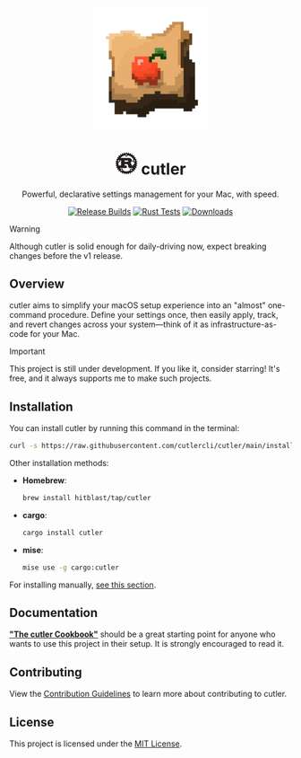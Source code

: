 <div align="center">

<img src="assets/logo.png" width="200px">

# <img src="https://raw.githubusercontent.com/github/explore/80688e429a7d4ef2fca1e82350fe8e3517d3494d/topics/rust/rust.png" width="40px"> cutler

Powerful, declarative settings management for your Mac, with speed.

[![Release Builds](https://github.com/cutlercli/cutler/actions/workflows/release.yml/badge.svg)](https://github.com/cutlercli/cutler/actions/workflows/release.yml)
[![Rust Tests](https://github.com/cutlercli/cutler/actions/workflows/tests.yml/badge.svg)](https://github.com/cutlercli/cutler/actions/workflows/tests.yml)
[![Downloads](https://img.shields.io/crates/d/cutler?style=social&logo=Rust)](https://crates.io/crates/cutler)

</div>

> [!WARNING]
> Although cutler is solid enough for daily-driving now, expect breaking changes before the v1 release.

## Overview

cutler aims to simplify your macOS setup experience into an "almost" one-command procedure. Define your settings once, then easily apply, track, and revert changes across your system—think of it as infrastructure-as-code for your Mac.

> [!IMPORTANT]
> This project is still under development. If you like it, consider starring! It's free, and it always supports me to make such projects.

## Installation

You can install cutler by running this command in the terminal:

```bash
curl -s https://raw.githubusercontent.com/cutlercli/cutler/main/install.sh | bash
```

Other installation methods:

- **Homebrew**:
  ```bash
  brew install hitblast/tap/cutler
  ```
- **cargo**:
  ```bash
  cargo install cutler
  ```
- **mise**:
  ```bash
  mise use -g cargo:cutler
  ```

For installing manually, [see this section](https://cutlercli.github.io/cookbook/installation.html#manual-installation).

## Documentation

[**"The cutler Cookbook"**](https://cutlercli.github.io/cookbook/) should be a great starting point for anyone who wants to use this project in their setup. It is strongly encouraged to read it.

## Contributing

View the [Contribution Guidelines](https://cutlercli.github.io/cookbook/contributing.html) to learn more about contributing to cutler.

## License

This project is licensed under the [MIT License](https://github.com/cutlercli/cutler/blob/main/LICENSE).
